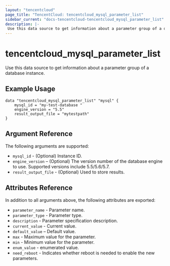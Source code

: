 ```yaml
---
layout: "tencentcloud"
page_title: "TencentCloud: tencentcloud_mysql_parameter_list"
sidebar_current: "docs-tencentcloud-tencentcloud_mysql_parameter_list"
description: |-
 Use this data source to get information about a parameter group of a database instance.
---
```


# tencentcloud_mysql_parameter_list

Use this data source to get information about a parameter group of a database instance.

## Example Usage

```hcl
data "tencentcloud_mysql_parameter_list" "mysql" {
    mysql_id = "my-test-database "
    engine_version = "5.5" 
	result_output_file = "mytestpath" 
}

```
## Argument Reference

The following arguments are supported:

- `mysql_id` - (Optional) Instance ID. 
- `engine_version` – (Optional) The version number of the database engine to use. Supported versions include 5.5/5.6/5.7.
- `result_output_file` - (Optional) Used to store results.


## Attributes Reference

In addition to all arguments above, the following attributes are exported:

- `parameter_name` - Parameter name.
- `parameter_type` - Parameter type.
- `description` - Parameter specification description.  
- `current_value` - Current value.
- `default_value` – Default value.
- `max` - Maximum value for the parameter.
- `min` - Minimum value for the parameter.
- `enum_value` - enumerated value.
- `need_reboot` - Indicates whether reboot is needed to enable the new parameters.